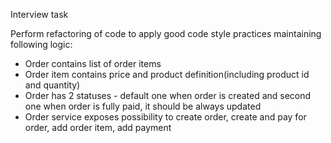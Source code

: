 Interview task

Perform refactoring of code to apply good code style practices maintaining following logic:
* Order contains list of order items
* Order item contains price and product definition(including product id and quantity)
* Order has 2 statuses - default one when order is created and second one when order is fully paid, it should be always updated
* Order service exposes possibility to create order, create and pay for order, add order item, add payment